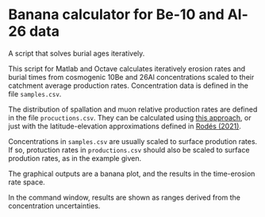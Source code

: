 # Banana calculator for Be-10 and Al-26 data

A script that  solves burial ages iteratively.

This script for Matlab and Octave calculates iteratively erosion rates and burial times from cosmogenic 10Be and 26Al concentrations scaled to their catchment average production rates. Concentration data is defined in the file ```samples.csv```.

The distribution of spallation and muon relative production rates are defined in the file ```procuctions.csv```. They can be calculated using [this approach](https://angelrodes.wordpress.com/2021/12/15/average-cosmogenic-production-rate-calculator/), or just with the latitude-elevation approximations defined in [Rodés (2021)](https://doi.org/10.3390/geosciences11090362).

Concentrations in ```samples.csv``` are usually scaled to surface prodution rates. If so, protuction rates in ```productions.csv``` should also be scaled to surface prodution rates, as in the example given.

The graphical outputs are a banana plot, and the results in the time-erosion rate space.

In the command window, results are shown as ranges derived from the concentration uncertainties.
